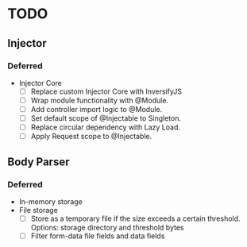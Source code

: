 # TODO

## Injector

### Deferred
- Injector Core
  - [ ] Replace custom Injector Core with InversifyJS
  - [ ] Wrap module functionality with @Module.
  - [ ] Add controller import logic to @Module.
  - [ ] Set default scope of @Injectable to Singleton.
  - [ ] Replace circular dependency with Lazy Load.
  - [ ] Apply Request scope to @Injectable.

## Body Parser

### Deferred
- In-memory storage
- File storage
  - [ ] Store as a temporary file if the size exceeds a certain threshold. Options: storage directory and threshold bytes
  - [ ] Filter form-data file fields and data fields
